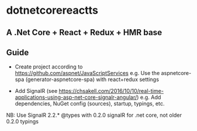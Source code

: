 # dotnetcorereactts
## A .Net Core + React + Redux + HMR base

## Guide

* Create project according to https://github.com/aspnet/JavaScriptServices
e.g. Use the aspnetcore-spa (generator-aspnetcore-spa) with react+redux settings

* Add SignalR (see https://chsakell.com/2016/10/10/real-time-applications-using-asp-net-core-signalr-angular/)
e.g. Add dependencies, NuGet config (sources), startup, typings, etc.

NB: Use SignalR 2.2.* @types with 0.2.0 signalR for .net core, not older 0.2.0 typings
